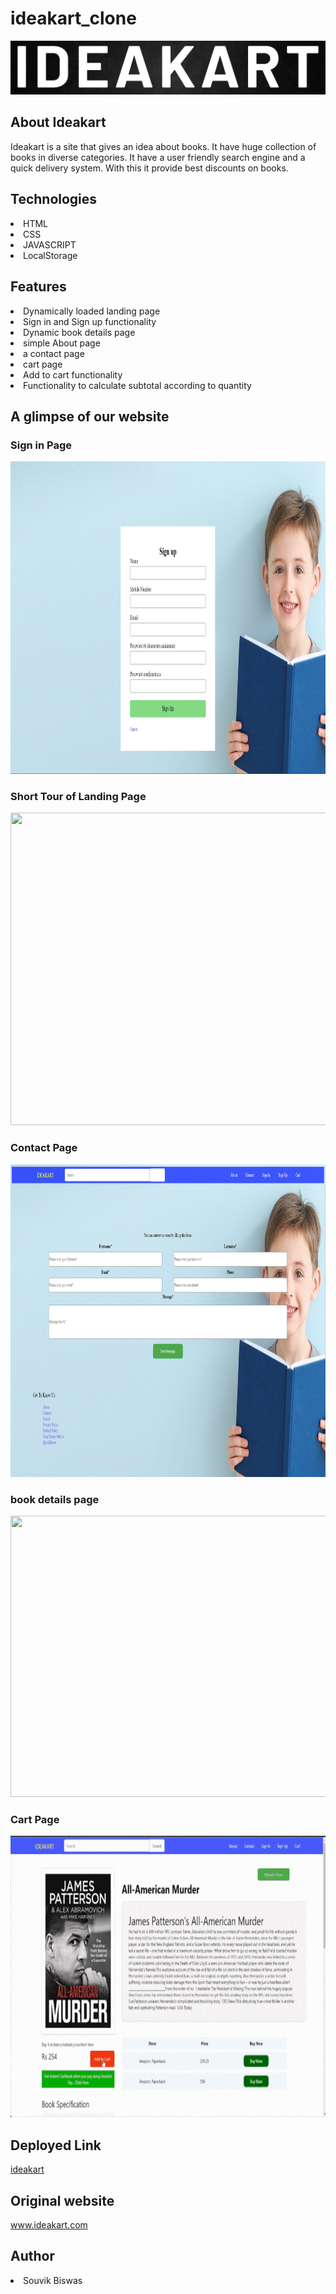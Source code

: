 # ideakart_clone


<img src="./img/1.png"/>

## About Ideakart
<p>Ideakart is a site that gives  an idea about  books. It have  huge collection of books in diverse categories.
It have a user friendly search engine and a quick delivery system. With this it provide best discounts on  books.  </p>

## Technologies 
<li> HTML </li>
<li> CSS </li>
<li> JAVASCRIPT </li>
<li> LocalStorage </li>

## Features

<li> Dynamically loaded landing page </li>
<li> Sign in and Sign up functionality </li>
<li> Dynamic book details page </li>
<li> simple About page  </li>
<li> a contact page </li>
<li> cart page </li>
<li> Add to cart functionality </li>
<li> Functionality to calculate subtotal according to quantity</li>


## A glimpse of our website


###  Sign in Page

<img src="./img/sign.png" width="900px" height="500px"/>



###  Short Tour of Landing Page


<img src="./img/home.gif" width="900px" height="500px"/>


###  Contact Page

<img src="./img/contact.png" width="900px" height="500px"/>


###  book details page


<img src="./img/book.gif" width="900px" height="450px"/>



### Cart Page


<img src="./img/cart.gif" width="900px" height="450px"/>

## Deployed Link
<a href="ubiquitous-sunshine-d0ac3f.netlify.app/">ideakart</a>

## Original website
<a href="https://ideakart.com/">www.ideakart.com</a>

## Author

<li>Souvik Biswas</li>



